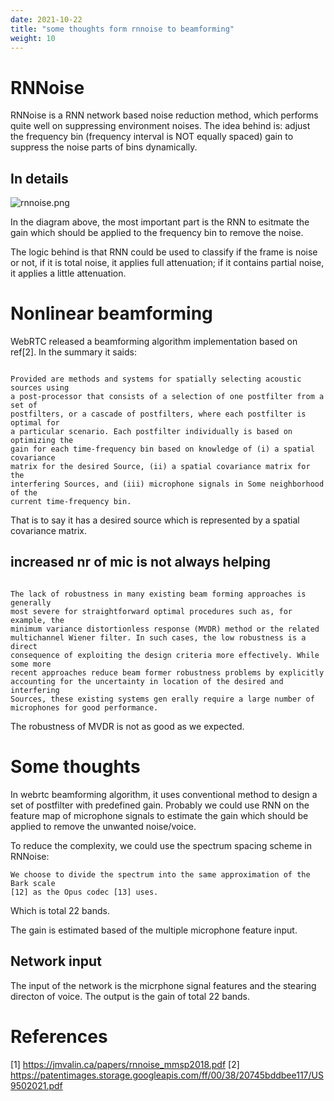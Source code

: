 ```yaml
---
date: 2021-10-22
title: "some thoughts form rnnoise to beamforming"
weight: 10
---
```


# RNNoise

RNNoise is a RNN network based noise reduction method, which performs quite
well on suppressing environment noises. The idea behind is: adjust the
frequency bin (frequency interval is NOT equally spaced) gain to suppress the
noise parts of bins dynamically.

## In details

![rnnoise.png](/img/rnnoise.png)

In the diagram above, the most important part is the RNN to esitmate the gain
which should be applied to the frequency bin to remove the noise. 

The logic behind is that RNN could be used to classify if the frame is noise or
not, if it is total noise, it applies full attenuation; if it contains partial
noise, it applies a little attenuation.

# Nonlinear beamforming

WebRTC released a beamforming algorithm implementation based on ref[2]. In the
summary it saids:

```

Provided are methods and systems for spatially selecting acoustic sources using
a post-processor that consists of a selection of one postfilter from a set of
postfilters, or a cascade of postfilters, where each postfilter is optimal for
a particular scenario. Each postfilter individually is based on optimizing the
gain for each time-frequency bin based on knowledge of (i) a spatial covariance
matrix for the desired Source, (ii) a spatial covariance matrix for the
interfering Sources, and (iii) microphone signals in Some neighborhood of the
current time-frequency bin. 

```

That is to say it has a desired source which is represented by a spatial
covariance matrix.

## increased nr of mic is not always helping

```

The lack of robustness in many existing beam forming approaches is generally
most severe for straightforward optimal procedures such as, for example, the
minimum variance distortionless response (MVDR) method or the related
multichannel Wiener filter. In such cases, the low robustness is a direct
consequence of exploiting the design criteria more effectively. While some more
recent approaches reduce beam former robustness problems by explicitly
accounting for the uncertainty in location of the desired and interfering
Sources, these existing systems gen erally require a large number of
microphones for good performance. 

```

The robustness of MVDR is not as good as we expected.


# Some thoughts

In webrtc beamforming algorithm, it uses conventional method to design a set of
postfilter with predefined gain. Probably we could use RNN on the feature map
of microphone signals to estimate the gain which should be applied to remove
the unwanted noise/voice. 

To reduce the complexity, we could use the spectrum spacing scheme in RNNoise:

```
We choose to divide the spectrum into the same approximation of the Bark scale
[12] as the Opus codec [13] uses.
```

Which is total 22 bands.

The gain is estimated based of the multiple microphone feature input.

## Network input

The input of the network is the micrphone signal features and the stearing
directon of voice. The output is the gain of total 22 bands.

# References

[1] https://jmvalin.ca/papers/rnnoise_mmsp2018.pdf
[2] https://patentimages.storage.googleapis.com/ff/00/38/20745bddbee117/US9502021.pdf

